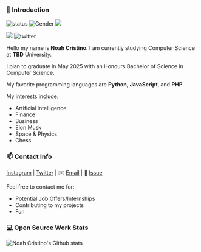 ### 👋 Introduction

![status](https://img.shields.io/badge/status-up-brightgreen) ![Gender](https://img.shields.io/badge/gender-%F0%9F%A4%B5-lightgrey) ![](https://visitor-badge.glitch.me/badge?page_id=github.com/NoahCristino)

![](https://img.shields.io/github/followers/NoahCristino?style=social) ![twitter](https://img.shields.io/twitter/follow/NoahCristino?style=social)

Hello my name is **Noah Cristino**. I am currently studying Computer Science at **TBD** University. 

I plan to graduate in May 2025 with an Honours Bachelor of Science in Computer Science.

My favorite programming languages are **Python**, **JavaScript**, and **PHP**.

My interests include:
* Artificial Intelligence
* Finance
* Business
* Elon Musk
* Space & Physics
* Chess

### 📫 Contact Info

[Instagram][-1] | [Twitter][0] | ✉️ [Email](mailto:cristinon@protonmail.com) | 💬 [Issue](https://github.com/NoahCristino/NoahCristino/issues/me) 

Feel free to contact me for:
* Potential Job Offers/Internships
* Contributing to my projects
* Fun

### 💻 Open Source Work Stats

![Noah Cristino's Github stats](https://github-readme-stats.vercel.app/api?username=NoahCristino&show_icons=true)

[-1]: https://www.instagram.com/noahcristino
[0]: https://twitter.com/NoahCristino
